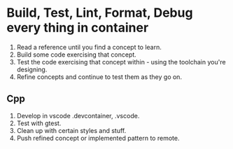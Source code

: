 # Build, Test, Lint, Format, Debug every thing in container

1. Read a reference until you find a concept to learn.
1. Build some code exercising that concept.
1. Test the code exercising that concept within - using the toolchain you're designing.
1. Refine concepts and continue to test them as they go on.

## Cpp
1. Develop in vscode .devcontainer, .vscode.
1. Test with gtest.
1. Clean up with certain styles and stuff.
1. Push refined concept or implemented pattern to remote.

